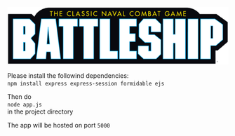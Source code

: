 ![Battleship](game_logo.png)

Please install the followind dependencies:\
```npm install express express-session formidable ejs```

Then do\
```node app.js```\
in the project directory

The app will be hosted on port ```5000```
